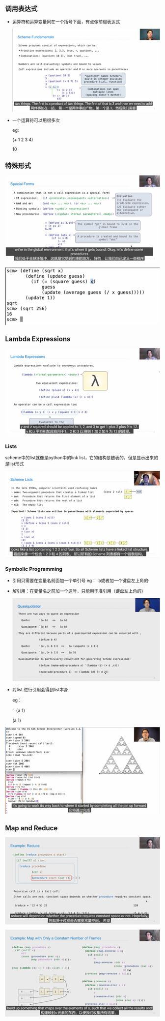## 调用表达式

* 运算符和运算变量同在一个括号下面，有点像前缀表达式

  ![image-20220809161327062](笔记图片/image-20220809161327062.png)

* 一个运算符可以用很多次

  eg:

  (+ 1 2 3 4)

  10

## 特殊形式

![image-20220809162048581](笔记图片/image-20220809162048581.png)

 ![image-20220809162434034](笔记图片/image-20220809162434034.png)

## Lambda Expressions

![image-20220809162707268](笔记图片/image-20220809162707268.png)

### Lists

scheme中的list就像是python中的link list，它的结构是链表的，但是显示出来的是list形式

![image-20220809162950365](笔记图片/image-20220809162950365.png)

### Symbolic Programming

* 引用只需要在变量名前面加一个单引号 eg： ‘a或者加一个键盘左上角的·

* 解引用：在变量名之前加一个逗号，只能用于准引用（键盘左上角的）

  ![image-20220811155714108](笔记图片/image-20220811155714108.png)

* 对list 进行引用会得到list本身

  eg：

  ’（a 1）

  (a 1)

![image-20220809170647940](笔记图片/image-20220809170647940.png)

## Map and Reduce

![image-20220811154151731](笔记图片/image-20220811154151731.png)



![image-20220811154610513](笔记图片/image-20220811154610513.png)
